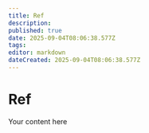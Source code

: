 ```yaml
---
title: Ref
description: 
published: true
date: 2025-09-04T08:06:38.577Z
tags: 
editor: markdown
dateCreated: 2025-09-04T08:06:38.577Z
---
```


# Ref
Your content here